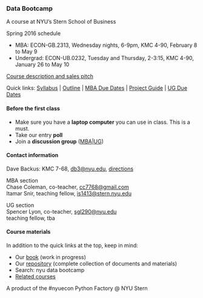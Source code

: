 ### Data Bootcamp
A course at NYU’s Stern School of Business 

Spring 2016 schedule

* MBA:  ECON-GB.2313, Wednesday nights, 6-9pm, KMC 4-90, February 8 to May 9
* Undergrad:  ECON-UB.0232, Tuesday and Thursday, 2-3:15, KMC 4-90, January 26 to May 10 


[Course description and sales pitch](bootcamp_faq.md)

Quick links:  [Syllabus](https://github.com/DaveBackus/Data_Bootcamp/blob/master/Documents/bootcamp_syllabus.pdf) | [Outline](bootcamp_outline.md) | [MBA Due Dates](bootcamp_duedates_mba.md) | [Project Guide](https://github.com/DaveBackus/Data_Bootcamp/blob/master/Documents/bootcamp_project.pdf) | [UG Due Dates](bootcamp_duedates_ug.md)


#### Before the first class 

* Make sure you have a **laptop computer** you can use in class.  This is a must.  
* Take our entry **poll** 
* Join a **discussion group** ([MBA](https://groups.google.com/forum/#!forum/nyu_data_bootcamp_mba)|[UG](https://groups.google.com/forum/#!forum/nyu_data_bootcamp_ug)) 


#### Contact information 

Dave Backus:  KMC 7-68, db3@nyu.edu, [directions](http://pages.stern.nyu.edu/~dbackus/)

MBA section   
Chase Coleman, co-teacher, cc7768@gmail.com   
Itamar Snir, teaching fellow, is1413@stern.nyu.edu  

UG section   
Spencer Lyon, co-teacher, sgl290@nyu.edu  
teaching fellow, tba   


#### Course materials 

In addition to the quick links at the top, keep in mind:

* Our [book](https://www.gitbook.com/book/davebackus/test/details) (work in progress) 
* Our [repository](https://github.com/DaveBackus/Data_Bootcamp#data-bootcamp) (complete collection of documents and materials) 
* Search:  nyu data bootcamp 
* [Related courses](https://github.com/DaveBackus/Data_Bootcamp/blob/master/Markdown/related_courses.md#related-courses) 


A product of the #nyuecon Python Factory @ NYU Stern 